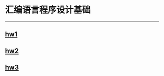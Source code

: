 # 汇编语言程序设计基础

------

## [hw1](http://10.71.45.100/bhh/asmwork01.htm)

## [hw2](http://10.71.45.100/bhh/asmwork02.htm)

## [hw3](http://10.71.45.100/bhh/asmwork03.htm)